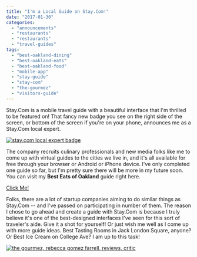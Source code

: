 ```yaml
---
title: "I'm a Local Guide on Stay.Com!"
date: "2017-01-30"
categories: 
  - "announcements"
  - "restaurants"
  - "restaurants"
  - "travel-guides"
tags: 
  - "best-oakland-dining"
  - "best-oakland-eats"
  - "best-oakland-food"
  - "mobile-app"
  - "stay-guide"
  - "stay-com"
  - "the-gourmez"
  - "visitors-guide"
---
```


Stay.Com is a mobile travel guide with a beautiful interface that I'm thrilled to be featured on! That fancy new badge you see on the right side of the screen, or bottom of the screen if you're on your phone, announces me as a Stay.Com local expert.

[![stay.com local expert badge](http://s3.amazonaws.com/thegourmez-wpmedia/2017/01/stay-com_le-badge_dark-500x164.png)](http://s3.amazonaws.com/thegourmez-wpmedia/2017/01/stay-com_le-badge_dark.png)

The company recruits culinary professionals and new media folks like me to come up with virtual guides to the cities we live in, and it's all available for free through your browser or Android or iPhone device. I've only completed one guide so far, but I'm pretty sure there will be more in my future soon. You can visit my **Best Eats of Oakland** guide right here.

[Click Me!](https://www.stay.com/s/3zZp/)

Folks, there are a lot of startup companies aiming to do similar things as Stay.Com -- and I've passed on participating in number of them. The reason I chose to go ahead and create a guide with Stay.Com is because I truly believe it's one of the best-designed interfaces I've seen for this sort of traveler's aide. Give it a shot for yourself! Or just wish me well as I come up with more guide ideas. Best Tasting Rooms in Jack London Square, anyone? Or Best Ice Cream on College Ave? I am up to this task!

[![the gourmez, rebecca gomez farrell, reviews, critic](http://s3.amazonaws.com/thegourmez-wpmedia/2017/01/RGF-vespa-400x500.jpg)](http://s3.amazonaws.com/thegourmez-wpmedia/2017/01/RGF-vespa.jpg)
